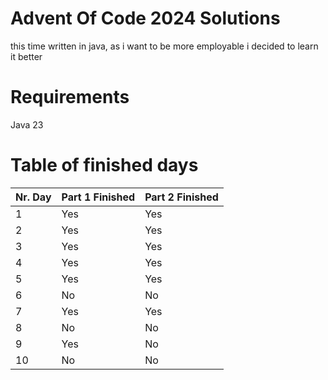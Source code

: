# Advent Of Code 2024 Solutions
this time written in java, as i want to be more employable i decided to learn it better

# Requirements
Java 23

# Table of finished days

| Nr. Day | Part 1 Finished | Part 2 Finished |
| --------------- | --------------- | --------------- |
| 1 | Yes | Yes |
| 2 | Yes | Yes |
| 3 | Yes | Yes |
| 4 | Yes | Yes |
| 5 | Yes | Yes |
| 6 | No | No |
| 7 | Yes | Yes |
| 8 | No | No |
| 9 | Yes | No |
| 10 | No | No |
